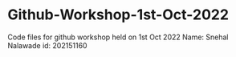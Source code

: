 # Github-Workshop-1st-Oct-2022
Code files for github workshop held on 1st Oct 2022
Name: Snehal Nalawade
id: 202151160
